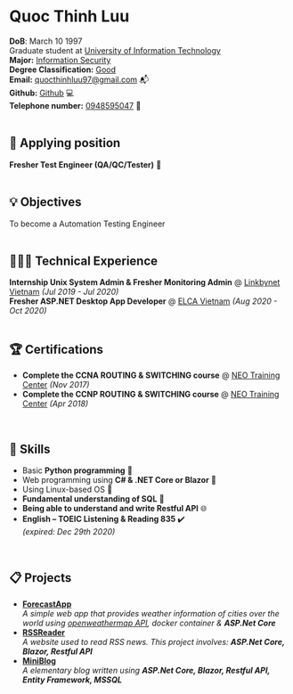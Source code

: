 
# Quoc Thinh Luu

**DoB**: March 10 1997<br>
Graduate student at [University of Information Technology](https://www.uit.edu.vn/)<br>
**Major:** [Information Security](https://dictionary.cambridge.org/vi/dictionary/english/information)<br> 
**Degree Classification:** [Good](https://dictionary.cambridge.org/vi/dictionary/english/good)<br>
**Email:** [quocthinhluu97@gmail.com](mailto:quocthinhluu97@gmail.com) 📬 <br> 
**Github:** [Github](https://github.com/quocthinhluu97/) 💻 <br>
**Telephone number:** [0948595047](https://dictionary.cambridge.org/vi/dictionary/english/good) 📳<br>
<br>

## 💎 Applying position
**Fresher Test Engineer (QA/QC/Tester)** 📛<br>
<br>

## 💡 Objectives
To become a Automation Testing Engineer<br>
<br>

## 👩🏼‍💻 Technical Experience

**Internship Unix System Admin & Fresher Monitoring Admin** @ [Linkbynet Vietnam](https://www.linkbynet.com/) _(Jul 2019 - Jul 2020)_ <br>
**Fresher ASP.NET Desktop App Developer** @ [ELCA Vietnam](https://www.elca.vn/en/about-us) _(Aug 2020 - Oct 2020)_ <br>
<br>

## 🏆 Certifications

- **Complete the CCNA ROUTING & SWITCHING course** @ [NEO Training Center](https://neo.edu.vn/) _(Nov 2017)_ <br>
- **Complete the CCNP ROUTING & SWITCHING course** @ [NEO Training Center](https://neo.edu.vn/) _(Apr 2018)_ <br>
<br>

## 💬 Skills

- Basic **Python programming** 🐍<br>
- Web programming using **C# & .NET Core or Blazor** 🚀<br>
- Using Linux-based OS 🐧<br>
- **Fundamental understanding of SQL** 🚅<br>
- **Being able to understand and write Restful API** 🌐<br>
- **English – TOEIC Listening & Reading 835** ✔️<br>
_(expired: Dec 29th 2020)_
<br>

## 📋 Projects

- **[ForecastApp](https://github.com/quocthinhluu97/ForecastApp)**<br>
_A simple web app that provides weather information of cities over the world using [openweathermap API](https://openweathermap.org/api), docker container & **ASP.Net Core**_<br>
- **[RSSReader](https://github.com/quocthinhluu97/RSSReader)**<br>
_A website used to read RSS news. This project involves: **ASP.Net Core, Blazor, Restful API**_<br>
- **[MiniBlog](https://github.com/quocthinhluu97/MiniBlog)**<br>
_A elementary blog written using **ASP.Net Core, Blazor, Restful API, Entity Framework, MSSQL**_<br>
